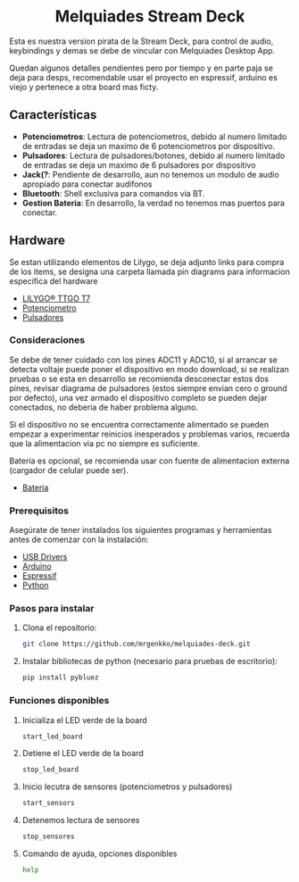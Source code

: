 <h1 align = "center">Melquiades Stream Deck</h1>

Esta es nuestra version pirata de la Stream Deck, para control de audio, keybindings y demas se debe de vincular con Melquiades Desktop App.

Quedan algunos detalles pendientes pero por tiempo y en parte paja se deja para desps, recomendable usar el proyecto en espressif, arduino es viejo y pertenece a otra board mas ficty.

## Características

- **Potenciometros**: Lectura de potenciometros, debido al numero limitado de entradas se deja un maximo de 6 potenciometros por dispositivo.
- **Pulsadores**: Lectura de pulsadores/botones, debido al numero limitado de entradas se deja un maximo de 6 pulsadores por dispositivo
- **Jack(?**: Pendiente de desarrollo, aun no tenemos un modulo de audio apropiado para conectar audifonos
- **Bluetooth**: Shell exclusiva para comandos via BT.
- **Gestion Bateria**: En desarrollo, la verdad no tenemos mas puertos para conectar.

## Hardware

Se estan utilizando elementos de Lilygo, se deja adjunto links para compra de los items, se designa una carpeta llamada pin diagrams para informacion especifica del hardware
- [LILYGO® TTGO T7](https://es.aliexpress.com/item/32977375539.html?spm=a2g0o.productlist.main.1.6608WIZBWIZBNP&algo_pvid=ac4677a6-55c9-4518-b485-5cde77da7a8d&algo_exp_id=ac4677a6-55c9-4518-b485-5cde77da7a8d-0&pdp_ext_f=%7B%22order%22%3A%2257%22%2C%22eval%22%3A%221%22%7D&pdp_npi=4%40dis%21USD%217.98%217.98%21%21%217.98%217.98%21%4021030ea417436592027795129e5f28%2112000031557142204%21sea%21CO%216150149659%21X&curPageLogUid=LS4dgb8EYQwZ&utparam-url=scene%3Asearch%7Cquery_from%3A)
- [Potenciometro](https://es.aliexpress.com/item/1005008077517636.html?spm=a2g0o.productlist.main.9.26d614dckPcv4F&algo_pvid=d6ed074b-e830-438b-8706-6aea7f5e1182&algo_exp_id=d6ed074b-e830-438b-8706-6aea7f5e1182-4&pdp_ext_f=%7B%22order%22%3A%222719%22%2C%22eval%22%3A%221%22%2C%22orig_sl_item_id%22%3A%221005008077517636%22%2C%22orig_item_id%22%3A%221005007027600527%22%7D&pdp_npi=4%40dis%21USD%217.22%213.61%21%21%2152.52%2126.26%21%402101eac917436593471822659eb797%2112000043565538587%21sea%21CO%216150149659%21X&curPageLogUid=t8BucughJdA7&utparam-url=scene%3Asearch%7Cquery_from%3A)
- [Pulsadores](https://es.aliexpress.com/item/1005007783283991.html?spm=a2g0o.detail.pcDetailTopMoreOtherSeller.4.62bfes8ses8sgA&gps-id=pcDetailTopMoreOtherSeller&scm=1007.40196.394786.0&scm_id=1007.40196.394786.0&scm-url=1007.40196.394786.0&pvid=870ebeef-7dcf-48f3-9d54-2814febb54f5&_t=gps-id:pcDetailTopMoreOtherSeller,scm-url:1007.40196.394786.0,pvid:870ebeef-7dcf-48f3-9d54-2814febb54f5,tpp_buckets:668%232846%238112%231997&pdp_ext_f=%7B%22order%22%3A%223147%22%2C%22eval%22%3A%221%22%2C%22sceneId%22%3A%2230050%22%7D&pdp_npi=4%40dis%21USD%218.52%215.37%21%21%2162.02%2139.07%21%402103146f17436596327166976ee026%2112000042188994770%21rec%21CO%216150149659%21X&utparam-url=scene%3ApcDetailTopMoreOtherSeller%7Cquery_from%3A)



### Consideraciones

Se debe de tener cuidado con los pines ADC11 y ADC10, si al arrancar se detecta voltaje puede poner el dispositivo en modo download, si se realizan pruebas o se esta en desarrollo se recomienda desconectar estos dos pines, revisar diagrama de pulsadores (estos siempre envian cero o ground por defecto), una vez armado el dispositivo completo se pueden dejar conectados, no deberia de haber problema alguno.

Si el dispositivo no se encuentra correctamente alimentado se pueden empezar a experimentar reinicios inesperados y problemas varios, recuerda que la alimentacion via pc no siempre es suficiente.

Bateria es opcional, se recomienda usar con fuente de alimentacion externa (cargador de celular puede ser).


- [Bateria](https://es.aliexpress.com/item/1005006802038713.html?spm=a2g0o.order_list.order_list_main.86.7691194dpDh80A&gatewayAdapt=glo2esp)

### Prerequisitos

Asegúrate de tener instalados los siguientes programas y herramientas antes de comenzar con la instalación:

- [USB Drivers](https://www.silabs.com/documents/public/software/CP210x_VCP_Windows.zip)
- [Arduino](https://www.arduino.cc/en/software)
- [Espressif](https://dl.espressif.com/dl/esp-idf/?idf=4.4)
- [Python](https://www.python.org/downloads/)
### Pasos para instalar

1. Clona el repositorio:

   ```bash
   git clone https://github.com/mrgenkko/melquiades-deck.git
2. Instalar bibliotecas de python (necesario para pruebas de escritorio):
   ```bash
   pip install pybluez
### Funciones disponibles
1. Inicializa el LED verde de la board

   ```bash
   start_led_board
2. Detiene el LED verde de la board

   ```bash
   stop_led_board
3. Inicio lecutra de sensores (potenciometros y pulsadores)

   ```bash
   start_sensors
4. Detenemos lectura de sensores

   ```bash
   stop_sensores
5. Comando de ayuda, opciones disponibles

   ```bash
   help
